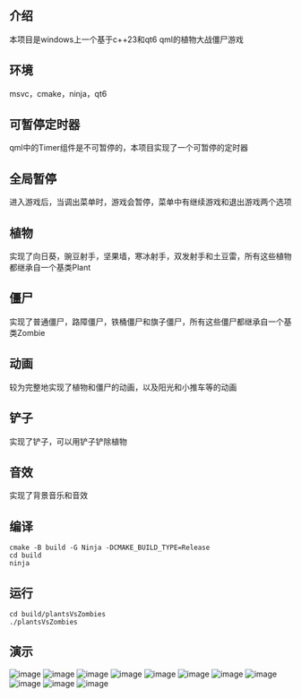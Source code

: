 ## 介绍

本项目是windows上一个基于c++23和qt6 qml的植物大战僵尸游戏

## 环境

msvc，cmake，ninja，qt6

## 可暂停定时器

qml中的Timer组件是不可暂停的，本项目实现了一个可暂停的定时器

## 全局暂停

进入游戏后，当调出菜单时，游戏会暂停，菜单中有继续游戏和退出游戏两个选项

## 植物

实现了向日葵，豌豆射手，坚果墙，寒冰射手，双发射手和土豆雷，所有这些植物都继承自一个基类Plant

## 僵尸

实现了普通僵尸，路障僵尸，铁桶僵尸和旗子僵尸，所有这些僵尸都继承自一个基类Zombie

## 动画

较为完整地实现了植物和僵尸的动画，以及阳光和小推车等的动画

## 铲子

实现了铲子，可以用铲子铲除植物

## 音效

实现了背景音乐和音效

## 编译

```shell 
cmake -B build -G Ninja -DCMAKE_BUILD_TYPE=Release
cd build
ninja
```

## 运行

```shell
cd build/plantsVsZombies
./plantsVsZombies
```

## 演示

![image](resources/show/show0.png)
![image](resources/show/show1.png)
![image](resources/show/show2.png)
![image](resources/show/show3.png)
![image](resources/show/show4.png)
![image](resources/show/show5.png)
![image](resources/show/show6.png)
![image](resources/show/show7.png)
![image](resources/show/show8.png)
![image](resources/show/show9.png)
![image](resources/show/show10.png)
